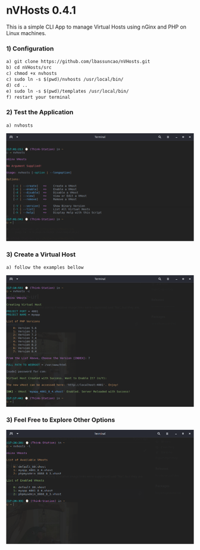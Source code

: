 # nVHosts 0.4.1

This is a simple CLI App to manage Virtual Hosts using nGinx and PHP on Linux machines.

### 1) Configuration 

    a) git clone https://github.com/lbassuncao/nVHosts.git
    b) cd nVHosts/src
    c) chmod +x nvhosts
    c) sudo ln -s $(pwd)/nvhosts /usr/local/bin/
    d) cd ..
    e) sudo ln -s $(pwd)/templates /usr/local/bin/
    f) restart your terminal

### 2) Test the Application

    a) nvhosts

![Initial Display](images/Terminal_01.png)

### 3) Create a Virtual Host

    a) follow the examples bellow

![Configuring a vHost](images/Terminal_02.png)

### 3) Feel Free to Explore Other Options

![Further Options](images/Terminal_03.png)